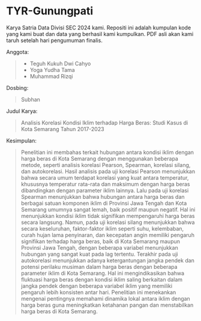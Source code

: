 # TYR-Gunungpati
Karya Satria Data Divisi SEC 2024 kami. Repositi ini adalah kumpulan kode yang kami buat dan data yang berhasil kami kumpulkan. PDF asli akan kami taruh setelah hari pengumuman finalis.

Anggota:
> - Teguh Kukuh Dwi Cahyo  
> - Yoga Yudha Tama  
> - Muhammad Rizqi  

Dosbing:
> Subhan

Judul Karya: 
> Analisis Korelasi Kondisi Iklim terhadap Harga Beras: Studi Kasus di Kota Semarang Tahun 2017-2023

Kesimpulan:
> Penelitian ini membahas terkait hubungan antara kondisi iklim dengan harga beras di Kota Semarang dengan menggunakan beberapa metode, seperti analisis korelasi Pearson, Spearman, korelasi silang, dan autokorelasi. Hasil analisis pada uji korelasi Pearson menunjukkan bahwa secara umum terdapat korelasi yang kuat antara temperatur, khususnya temperatur rata-rata dan maksimum dengan harga beras dibandingkan dengan parameter iklim lainnya. Lalu pada uji korelasi Spearman menunjukkan bahwa hubungan antara harga beras dan berbagai satuan komponen iklim di Provinsi Jawa Tengah dan Kota Semarang umumnya sangat lemah, baik positif maupun negatif. Hal ini menunjukkan kondisi iklim tidak signifikan mempengaruhi harga beras secara langsung. Namun, pada uji korelasi silang menunjukkan bahwa secara keseluruhan, faktor-faktor iklim seperti suhu, kelembaban, curah hujan lama penyinaran, dan kecepatan angin memiliki pengaruh signifikan terhadap harga beras, baik di Kota Semarang maupun Provinsi Jawa Tengah, dengan beberapa variabel menunjukkan hubungan yang sangat kuat pada lag tertentu. Terakhir pada uji autokorelasi menunjukkan adanya ketergantungan jangka pendek dan potensi perilaku musiman dalam harga beras dengan beberapa parameter iklim di Kota Semarang. Hal ini mengindikasikan bahwa fluktuasi harga beras dengan kondisi iklim saling berkaitan dalam jangka pendek dengan beberapa variabel iklim yang memiliki pengaruh lebih konsisten antar hari. Penelitian ini menekankan mengenai pentingnya memahami dinamika lokal antara iklim dengan harga beras guna meningkatkan ketahanan pangan dan menstabilkan harga beras di Kota Semarang. 
